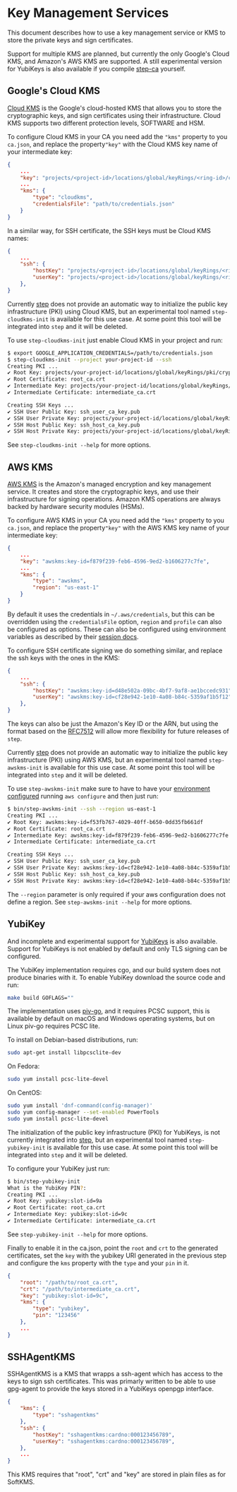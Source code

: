 # Key Management Services

This document describes how to use a key management service or KMS to store the
private keys and sign certificates.

Support for multiple KMS are planned, but currently the only Google's Cloud KMS,
and Amazon's AWS KMS are supported. A still experimental version for YubiKeys is
also available if you compile [step-ca](https://github.com/smallstep/certificates) 
yourself.

## Google's Cloud KMS

[Cloud KMS](https://cloud.google.com/kms) is the Google's cloud-hosted KMS that
allows you to store the cryptographic keys, and sign certificates using their
infrastructure. Cloud KMS supports two different protection levels, SOFTWARE and
HSM.

To configure Cloud KMS in your CA you need add the `"kms"` property to you
`ca.json`, and replace the property`"key"` with the Cloud KMS key name of your
intermediate key:

```json
{
    ...
    "key": "projects/<project-id>/locations/global/keyRings/<ring-id>/cryptoKeys/<key-id>/cryptoKeyVersions/<version-number>",
    ...
    "kms": {
        "type": "cloudkms",
        "credentialsFile": "path/to/credentials.json"
    }
}
```

In a similar way, for SSH certificate, the SSH keys must be Cloud KMS names:

```json
{
    ...
    "ssh": {
        "hostKey": "projects/<project-id>/locations/global/keyRings/<ring-id>/cryptoKeys/<key-id>/cryptoKeyVersions/<version-number>",
        "userKey": "projects/<project-id>/locations/global/keyRings/<ring-id>/cryptoKeys/<key-id>/cryptoKeyVersions/<version-number>"
    },
}
```

Currently [step](https://github.com/smallstep/cli) does not provide an automatic
way to initialize the public key infrastructure (PKI) using Cloud KMS, but an
experimental tool named `step-cloudkms-init` is available for this use case. At
some point this tool will be integrated into `step` and it will be deleted.

To use `step-cloudkms-init` just enable Cloud KMS in your project and run:

```sh
$ export GOOGLE_APPLICATION_CREDENTIALS=/path/to/credentials.json
$ step-cloudkms-init --project your-project-id --ssh
Creating PKI ...
✔ Root Key: projects/your-project-id/locations/global/keyRings/pki/cryptoKeys/root/cryptoKeyVersions/1
✔ Root Certificate: root_ca.crt
✔ Intermediate Key: projects/your-project-id/locations/global/keyRings/pki/cryptoKeys/intermediate/cryptoKeyVersions/1
✔ Intermediate Certificate: intermediate_ca.crt

Creating SSH Keys ...
✔ SSH User Public Key: ssh_user_ca_key.pub
✔ SSH User Private Key: projects/your-project-id/locations/global/keyRings/pki/cryptoKeys/ssh-user-key/cryptoKeyVersions/1
✔ SSH Host Public Key: ssh_host_ca_key.pub
✔ SSH Host Private Key: projects/your-project-id/locations/global/keyRings/pki/cryptoKeys/ssh-host-key/cryptoKeyVersions/1
```

See `step-cloudkms-init --help` for more options.

## AWS KMS

[AWS KMS](https://docs.aws.amazon.com/kms/index.html) is the Amazon's managed
encryption and key management service. It creates and store the cryptographic
keys, and use their infrastructure for signing operations. Amazon KMS operations
are always backed by hardware security modules (HSMs).

To configure AWS KMS in your CA you need add the `"kms"` property to you
`ca.json`, and replace the property`"key"` with the AWS KMS key name of your
intermediate key:

```json
{
    ...
    "key": "awskms:key-id=f879f239-feb6-4596-9ed2-b1606277c7fe",
    ...
    "kms": {
        "type": "awskms",
        "region": "us-east-1"
    }
}
```

By default it uses the credentials in `~/.aws/credentials`, but this can be
overridden using the `credentialsFile` option, `region` and `profile` can also
be configured as options. These can also be configured using environment
variables as described by their [session
docs](https://docs.aws.amazon.com/sdk-for-go/api/aws/session/).

To configure SSH certificate signing we do something similar, and replace the
ssh keys with the ones in the KMS:

```json
{
    ...
    "ssh": {
        "hostKey": "awskms:key-id=d48e502a-09bc-4bf7-9af8-ae1bccedc931",
        "userKey": "awskms:key-id=cf28e942-1e10-4a08-b84c-5359af1b5f12"
    },
}
```

The keys can also be just the Amazon's Key ID or the ARN, but using the format
based on the [RFC7512](https://tools.ietf.org/html/rfc7512) will allow more
flexibility for future releases of `step`.

Currently [step](https://github.com/smallstep/cli) does not provide an automatic
way to initialize the public key infrastructure (PKI) using AWS KMS, but an
experimental tool named `step-awskms-init` is available for this use case. At
some point this tool will be integrated into `step` and it will be deleted.

To use `step-awskms-init` make sure to have to have your [environment
configured](https://docs.aws.amazon.com/cli/latest/userguide/cli-configure-files.html)
running `aws configure` and then just run:

```sh
$ bin/step-awskms-init --ssh --region us-east-1
Creating PKI ...
✔ Root Key: awskms:key-id=f53fb767-4029-40ff-b650-0dd35fb661df
✔ Root Certificate: root_ca.crt
✔ Intermediate Key: awskms:key-id=f879f239-feb6-4596-9ed2-b1606277c7fe
✔ Intermediate Certificate: intermediate_ca.crt

Creating SSH Keys ...
✔ SSH User Public Key: ssh_user_ca_key.pub
✔ SSH User Private Key: awskms:key-id=cf28e942-1e10-4a08-b84c-5359af1b5f12
✔ SSH Host Public Key: ssh_host_ca_key.pub
✔ SSH Host Private Key: awskms:key-id=cf28e942-1e10-4a08-b84c-5359af1b5f12
```

The `--region` parameter is only required if your aws configuration does not
define a region. See `step-awskms-init --help` for more options.

## YubiKey

And incomplete and experimental support for [YubiKeys](https://www.yubico.com)
is also available. Support for YubiKeys is not enabled by default and only TLS
signing can be configured.

The YubiKey implementation requires cgo, and our build system does not produce
binaries with it. To enable YubiKey download the source code and run:

```sh
make build GOFLAGS=""
```

The implementation uses [piv-go](https://github.com/go-piv/piv-go), and it
requires PCSC support, this is available by default on macOS and Windows
operating systems, but on Linux piv-go requires PCSC lite.

To install on Debian-based distributions, run:

```sh
sudo apt-get install libpcsclite-dev
```

On Fedora:

```sh
sudo yum install pcsc-lite-devel
```

On CentOS:

```sh
sudo yum install 'dnf-command(config-manager)'
sudo yum config-manager --set-enabled PowerTools
sudo yum install pcsc-lite-devel
```

The initialization of the public key infrastructure (PKI) for YubiKeys, is not
currently integrated into [step](https://github.com/smallstep/cli), but an
experimental tool named `step-yubikey-init` is available for this use case. At
some point this tool will be integrated into `step` and it will be deleted.

To configure your YubiKey just run:

```sh
$ bin/step-yubikey-init
What is the YubiKey PIN?:
Creating PKI ...
✔ Root Key: yubikey:slot-id=9a
✔ Root Certificate: root_ca.crt
✔ Intermediate Key: yubikey:slot-id=9c
✔ Intermediate Certificate: intermediate_ca.crt
```

See `step-yubikey-init --help` for more options.

Finally to enable it in the ca.json, point the `root` and `crt` to the generated
certificates, set the `key` with the yubikey URI generated in the previous step
and configure the `kms` property with the `type` and your `pin` in it.

```json
{
    "root": "/path/to/root_ca.crt",
    "crt": "/path/to/intermediate_ca.crt",
    "key": "yubikey:slot-id=9c",
    "kms": {
        "type": "yubikey",
        "pin": "123456"
    },
    ...
}
```

## SSHAgentKMS

SSHAgentKMS is a KMS that wrapps a ssh-agent which has access to the keys to
sign ssh certificates. This was primarly written to be able to use gpg-agent
to provide the keys stored in a YubiKeys openpgp interface.

```json
{
    "kms": {
        "type": "sshagentkms"
    },
    "ssh": {
        "hostKey": "sshagentkms:cardno:000123456789",
        "userKey": "sshagentkms:cardno:000123456789",
    },
    ...
}
```

This KMS requires that "root", "crt" and "key" are stored in plain files as for
SoftKMS.
